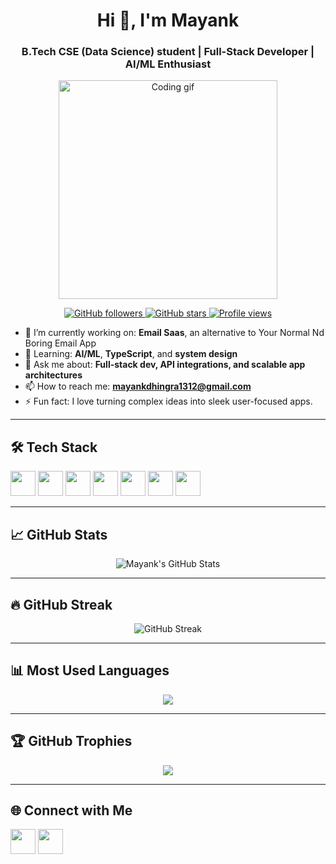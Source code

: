 <h1 align="center">Hi 👋, I'm Mayank</h1>
<h3 align="center">B.Tech CSE (Data Science) student | Full-Stack Developer | AI/ML Enthusiast</h3>

<p align="center">
  <img src="https://media.giphy.com/media/qgQUggAC3Pfv687qPC/giphy.gif" alt="Coding gif" width="350" />
</p>

<p align="center">
  <a href="https://github.com/mayank1312?tab=followers">
    <img src="https://img.shields.io/github/followers/mayank1312?label=Followers&style=social" alt="GitHub followers" />
  </a>
  <a href="https://github.com/mayank1312">
    <img src="https://img.shields.io/github/stars/mayank1312?style=social" alt="GitHub stars" />
  </a>
  <a href="https://github.com/mayank1312">
    <img src="https://komarev.com/ghpvc/?username=mayank1312&label=Profile%20views&color=0e75b6&style=flat" alt="Profile views" />
  </a>
</p>

- 🔭 I’m currently working on: **Email Saas**, an alternative to Your Normal Nd  Boring Email App
- 🌱 Learning: **AI/ML**, **TypeScript**, and **system design**
- 💬 Ask me about: **Full-stack dev, API integrations, and scalable app architectures**
- 📫 How to reach me: **mayankdhingra1312@gmail.com**
- ⚡ Fun fact: I love turning complex ideas into sleek user-focused apps.

---

## 🛠️ Tech Stack

<p align="left">
  <img src="https://cdn.jsdelivr.net/gh/devicons/devicon/icons/react/react-original.svg" width="40" height="40" />
  <img src="https://cdn.jsdelivr.net/gh/devicons/devicon/icons/typescript/typescript-original.svg" width="40" height="40" />
  <img src="https://cdn.jsdelivr.net/gh/devicons/devicon/icons/nodejs/nodejs-original.svg" width="40" height="40" />
  <img src="https://cdn.jsdelivr.net/gh/devicons/devicon/icons/python/python-original.svg" width="40" height="40" />
  <img src="https://cdn.jsdelivr.net/gh/devicons/devicon/icons/mongodb/mongodb-original.svg" width="40" height="40" />
  <img src="https://cdn.jsdelivr.net/gh/devicons/devicon/icons/express/express-original.svg" width="40" height="40" />
  <img src="https://cdn.jsdelivr.net/gh/devicons/devicon/icons/docker/docker-original.svg" width="40" height="40" />
</p>

---

## 📈 GitHub Stats

<p align="center">
  <img src="https://github-readme-stats.vercel.app/api?username=mayank1312&show_icons=true&theme=radical" alt="Mayank's GitHub Stats" />
</p>

---

## 🔥 GitHub Streak

<p align="center">
  <img src="https://github-readme-streak-stats.herokuapp.com/?user=mayank1312&theme=radical" alt="GitHub Streak" />
</p>

---

## 📊 Most Used Languages

<p align="center">
  <img src="https://github-readme-stats.vercel.app/api/top-langs/?username=mayank1312&layout=compact&theme=radical" />
</p>

---

## 🏆 GitHub Trophies

<p align="center">
  <img src="https://github-profile-trophy.vercel.app/?username=mayank1312&theme=radical&row=1&column=6" />
</p>

---

## 🌐 Connect with Me

<p align="left">
  <a href="https://www.linkedin.com/in/mayank-dhingra-9019b7234/" target="blank"><img src="https://cdn.jsdelivr.net/gh/devicons/devicon/icons/linkedin/linkedin-original.svg" width="40" height="40"/></a>
  <a href="https://github.com/mayank1312" target="blank"><img src="https://cdn.jsdelivr.net/gh/devicons/devicon/icons/github/github-original.svg" width="40" height="40"/></a>
</p>
